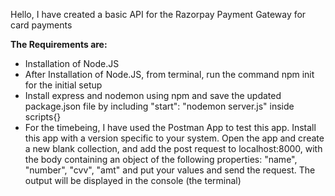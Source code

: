 <p>Hello, I have created a basic API for the Razorpay Payment Gateway for card payments</p>
<b>The Requirements are:</b>
<ul>
  <li>Installation of Node.JS</li>
  <li>After Installation of Node.JS, from terminal, run the command npm init for the initial setup</li>
  <li>Install express and nodemon using npm and save the updated package.json file by including "start": "nodemon server.js" inside scripts{}</li>
  <li>For the timebeing, I have used the Postman App to test this app. Install this app with a version specific to your system. Open the app and create a new blank collection, and add the post request to localhost:8000, with the body containing an object of the following properties: "name", "number", "cvv", "amt" and put your values and send the request. The output will be displayed in the console (the terminal)</li>
</ul>
